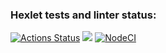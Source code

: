 ### Hexlet tests and linter status:
[![Actions Status](https://github.com/ArsenyKonkolovich/backend-project-lvl1/workflows/hexlet-check/badge.svg)](https://github.com/ArsenyKonkolovich/backend-project-lvl1/actions)
<a href="https://codeclimate.com/github/codeclimate/codeclimate/maintainability"><img src="https://api.codeclimate.com/v1/badges/a99a88d28ad37a79dbf6/maintainability" /></a>
[![NodeCI](https://github.com/ArsenyKonkolovich/backend-project-lvl1/workflows/NodeCI/badge.svg?event=push)](https://github.com/ArsenyKonkolovich/backend-project-lvl1/actions/workflows/nodejs.yml)
